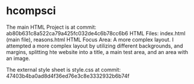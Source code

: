# hcompsci
The main HTML Project is at commit: ab80b631c8a522ca79a425fc032de4c6b78cc6b6
HTML Files: index.html (main file), reasons.html 
HTML Focus Area: A more complex layout. I attempted a more complex layout by utilizing different backgrounds, and margins, splitting hte website into a title, a main test area, and an area with an image.

The external style sheet is style.css at commit: 47403b4ba0ad8d4f36ed76e3c8e3332932b6b74f
